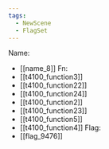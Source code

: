 ```yaml
---
tags:
  - NewScene
  - FlagSet
---
```

Name:
- [[name_8]]
Fn:
- [[t4100_function3]]
- [[t4100_function22]]
- [[t4100_function24]]
- [[t4100_function2]]
- [[t4100_function23]]
- [[t4100_function5]]
- [[t4100_function4]]
Flag:
- [[flag_9476]]
